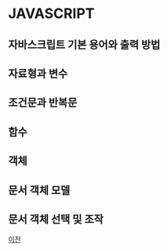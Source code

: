 # JAVASCRIPT

## 자바스크립트 기본 용어와 출력 방법

## 자료형과 변수

## 조건문과 반복문

## 함수

## 객체

## 문서 객체 모델

## 문서 객체 선택 및 조작

[이전](https://github.com/1994wjdwodbs/StudyHtml)
